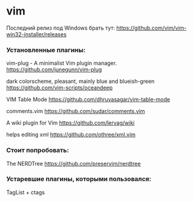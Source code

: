 # vim

Последний  релиз под  Windows брать  тут:
https://github.com/vim/vim-win32-installer/releases

### Установленные плагины:

vim-plug - A minimalist Vim plugin manager.
https://github.com/junegunn/vim-plug

dark colorscheme, pleasant, mainly blue and blueish-green 
https://github.com/vim-scripts/oceandeep

VIM Table Mode
https://github.com/dhruvasagar/vim-table-mode

comments.vim
https://github.com/sudar/comments.vim

A wiki plugin for Vim
https://github.com/lervag/wiki

helps editing xml
https://github.com/othree/xml.vim

### Стоит попробовать:

The NERDTree
https://github.com/preservim/nerdtree

### Устаревшие плагины, которыми пользовался:

TagList + ctags